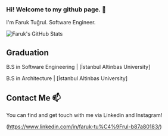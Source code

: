### Hi! Welcome to my github page. 👋


I'm Faruk Tuğrul. Software Engineer.


![Faruk's GitHub Stats](https://github-readme-stats.vercel.app/api?username=frktgrl&show_icons=true)

## Graduation

B.S in Software Engineering |  [İstanbul Altinbas University]

B.S in Architecture         |  [İstanbul Altinbas University]


## Contact Me 📫

You can find and get touch with me via Linkedin and Instagram!

(https://www.linkedin.com/in/faruk-tu%C4%9Frul-b87a80183/)

